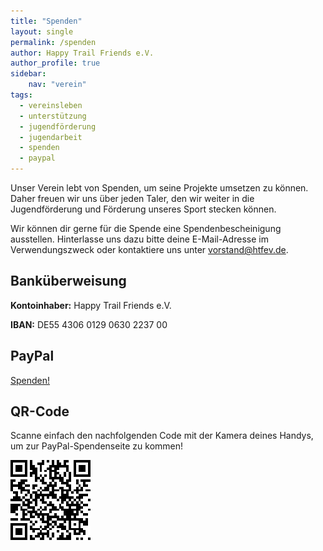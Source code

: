 ```yaml
---
title: "Spenden"
layout: single
permalink: /spenden
author: Happy Trail Friends e.V.
author_profile: true
sidebar:
    nav: "verein"
tags:
  - vereinsleben
  - unterstützung
  - jugendförderung
  - jugendarbeit
  - spenden
  - paypal
---
```


Unser Verein lebt von Spenden, um seine Projekte umsetzen zu können. Daher freuen wir uns über jeden Taler, den wir weiter in die Jugendförderung und Förderung unseres Sport stecken können.

Wir können dir gerne für die Spende eine Spendenbescheinigung ausstellen. Hinterlasse uns dazu bitte deine E-Mail-Adresse im Verwendungszweck oder kontaktiere uns unter [vorstand@htfev.de](mailto:vorstand@htfev.de).

## Banküberweisung
**Kontoinhaber:** Happy Trail Friends e.V.

**IBAN:** DE55 4306 0129 0630 2237 00

## PayPal
<a href="https://www.paypal.com/donate?hosted_button_id=Q7NPU49VDLCB4" class="btn btn--primary">Spenden!</a>

## QR-Code
Scanne einfach den nachfolgenden Code mit der Kamera deines Handys, um zur PayPal-Spendenseite zu kommen!

![](/assets/images/paypal-spende.png)
